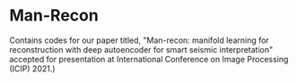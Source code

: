# Man-Recon
Contains codes for our paper titled, "Man-recon: manifold learning for reconstruction with deep autoencoder for smart seismic interpretation" accepted for presentation at International Conference on Image Processing (ICIP) 2021.) 
